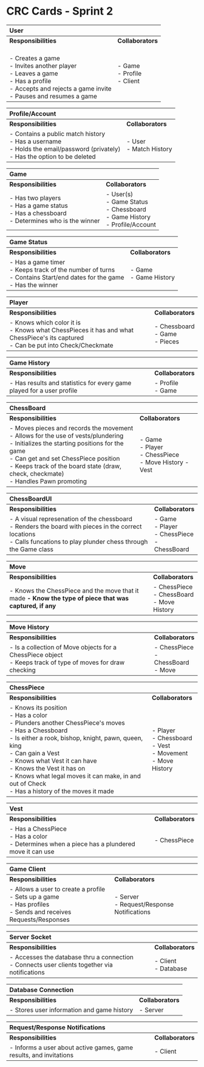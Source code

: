 # CRC Cards - Sprint 2

| **User** | |
| :--- | :---
| **Responsibilities** | **Collaborators**
| <br> - Creates a game <br> - Invites another player <br> - Leaves a game <br> - Has a profile <br> - Accepts and rejects a game invite <br> - Pauses and resumes a game | - Game <br> - Profile <br> - Client

|**Profile/Account** | |
| :--- | :---
| **Responsibilities** | **Collaborators**
| - Contains a public match history <br> - Has a username <br> - Holds the email/password (privately) <br> -  Has the option to be deleted | - User <br> - Match History

|**Game** | |
| :--- | :---
| **Responsibilities** | **Collaborators**
| - Has two players <br> - Has a game status <br> - Has a chessboard <br> - Determines who is the winner | - User(s) <br> - Game Status <br>  - Chessboard <br> - Game History <br> - Profile/Account

|**Game Status** | |
| :--- | :---
| **Responsibilities** | **Collaborators**
| - Has a game timer <br> - Keeps track of the number of turns <br> - Contains Start/end dates for the game <br> - Has the winner | - Game <br> - Game History

|**Player** | |
| :--- | :---
| **Responsibilities** | **Collaborators**
| - Knows which color it is <br> - Knows what ChessPieces it has and  what ChessPiece's its captured <br> - Can be put into Check/Checkmate | - Chessboard <br> - Game <br> - Pieces

|**Game History** | |
| :--- | :---
| **Responsibilities** | **Collaborators**
| - Has results and statistics for every game played for a user profile | - Profile <br> - Game

|**ChessBoard** | |
| :--- | :---
| **Responsibilities** | **Collaborators**
| - Moves pieces and records the movement <br> - Allows for the use of vests/plundering <br> - Initializes the starting positions for the game <br> - Can get and set ChessPiece position <br> - Keeps track of the board state (draw, check, checkmate) <br> - Handles Pawn promoting | - Game <br> - Player <br> - ChessPiece <br> - Move History - Vest <br>

|**ChessBoardUI** | |
| :--- | :---
| **Responsibilities** | **Collaborators**
| - A visual represenation of the chessboard <br> - Renders the board with pieces in the correct locations  <br> - Calls funcations to play plunder chess through the Game class| - Game <br> - Player <br> - ChessPiece <br> - ChessBoard

|**Move** | |
| :--- | :---
| **Responsibilities** | **Collaborators**
| - Knows the ChessPiece and the move that it made <b> - Know the type of piece that was captured, if any | - ChessPiece <br> - ChessBoard <br> - Move History

|**Move History** | |
| :--- | :---
| **Responsibilities** | **Collaborators**
| - Is a collection of Move objects for a ChessPiece object <br> - Keeps track of type of moves for draw checking | - ChessPiece <br> - ChessBoard <br> - Move

|**ChessPiece** | |
| :--- | :---
| **Responsibilities** | **Collaborators**
| - Knows its position <br> - Has a color <br> - Plunders another ChessPiece's moves <br> - Has a Chessboard <br> - Is either a rook, bishop, knight, pawn, queen, king <br> - Can gain a Vest <br> - Knows what Vest it can have <br> - Knows the Vest it has on <br> - Knows what legal moves it can make, in and out of Check <br>  - Has a history of the moves it made | - Player <br> - Chessboard <br> - Vest <br> - Movement <br> - Move History

|**Vest** | |
| :--- | :---
| **Responsibilities** | **Collaborators**
| - Has a ChessPiece <br> - Has a color <br> - Determines when a piece has a plundered move it can use | - ChessPiece

|**Game Client** | |
| :--- | :---
| **Responsibilities** | **Collaborators**
| - Allows a user to create a profile <br> - Sets up a game <br> - Has profiles <br> - Sends and receives Requests/Responses | - Server <br> - Request/Response Notifications

|**Server Socket** | |
| :--- | :---
| **Responsibilities** | **Collaborators**
| - Accesses the database thru a connection <br> - Connects user clients together via notifications | - Client <br> - Database

|**Database Connection** | |
| :--- | :---
| **Responsibilities** | **Collaborators**
| - Stores user information and game history | - Server

|**Request/Response Notifications** | |
| :--- | :---
| **Responsibilities** | **Collaborators**
| - Informs a user about active games, game results, and invitations | - Client

